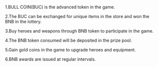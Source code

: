 1.BULL COIN(BUC) is the advanced token in the game.

2.The BUC can be exchanged for unique items in the store and won the BNB in the lottery.

3.Buy heroes and weapons through BNB token to participate in the game.

4.The BNB token consumed will be deposited in the prize pool.

5.Gain gold coins in the game to upgrade heroes and equipment.

6.BNB awards are issued at regular intervals.
